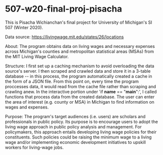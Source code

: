 # 507-w20-final-proj-pisacha

This is Pisacha Wichianchan's final project for University of Michigan's SI 507 (Winter 2020).

Data source: https://livingwage.mit.edu/states/26/locations

About: The program obtains data on living wages and necessary expenses across Michigan's counties and metropolitan statistical areas (MSAs) from the MIT​ Living Wage Calculator.

Structure: I first set up a caching mechanism to avoid overloading the data source's server. I then scraped and crawled data and store it in a 3-table database -- in this process, the program automatically created a cache in the form of a JSON file. From this point on, every time the program proccesses data, it would read from the cache file rather than scraping and crawling anew. In the interactive portion under 'if __name__ == "__main__":', I called functions that process data from the created database. The user can enter the area of interest (e.g. county or MSA) in Michigan to find information on wages and expenses.

Purpose: The program's target audiences (i.e. users) are scholars and professionals in public policy. Its purpose is to encourage users to adopt the living wage approach in public policy analysis and management. For policymakers, this approach entails developing living wage policies for their constituents. Such policies could be raising the minimum wage to a living wage and/or implementing economic development initiatives to upskill workers for living-wage jobs.
